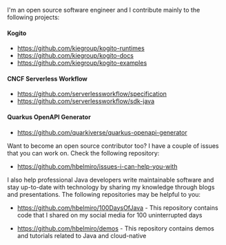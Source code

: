I'm an open source software engineer and I contribute mainly to the following projects:

#### Kogito

* https://github.com/kiegroup/kogito-runtimes
* https://github.com/kiegroup/kogito-docs
* https://github.com/kiegroup/kogito-examples

#### CNCF Serverless Workflow

* https://github.com/serverlessworkflow/specification
* https://github.com/serverlessworkflow/sdk-java

#### Quarkus OpenAPI Generator

* https://github.com/quarkiverse/quarkus-openapi-generator

Want to become an open source contributor too? I have a couple of issues that you can work on. Check the following repository:

* https://github.com/hbelmiro/issues-i-can-help-you-with

I also help professional Java developers write maintainable software and stay up-to-date with technology by sharing my knowledge through blogs and presentations. The following repositories may be helpful to you:

* https://github.com/hbelmiro/100DaysOfJava - This repository contains code that I shared on my social media for 100 uninterrupted days

* https://github.com/hbelmiro/demos - This repository contains demos and tutorials related to Java and cloud-native


<!--
**hbelmiro/hbelmiro** is a ✨ _special_ ✨ repository because its `README.md` (this file) appears on your GitHub profile.

Here are some ideas to get you started:

- 🔭 I’m currently working on ...
- 🌱 I’m currently learning ...
- 👯 I’m looking to collaborate on ...
- 🤔 I’m looking for help with ...
- 💬 Ask me about ...
- 📫 How to reach me: ...
- 😄 Pronouns: ...
- ⚡ Fun fact: ...
-->
